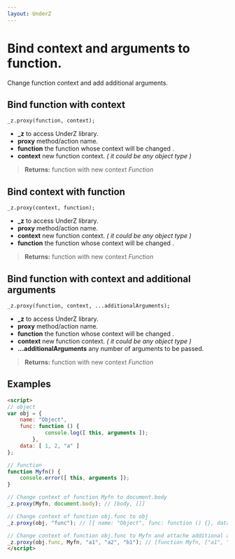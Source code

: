 ```yaml
---
layout: UnderZ
---
```

# Bind context and arguments to function.
Change function context and add additional arguments.


## Bind function with context
```
_z.proxy(function, context);
```

* **_z** to access UnderZ library.
* **proxy** method/action name.
* **function** the function whose context will be changed .
* **context** new function context. _( it could be any object type )_

> **Returns:** function with new context _Function_


## Bind context with function
```
_z.proxy(context, function);
```

* **_z** to access UnderZ library.
* **proxy** method/action name.
* **context** new function context. _( it could be any object type )_
* **function** the function whose context will be changed .

> **Returns:** function with new context _Function_


## Bind function with context and additional arguments
```
_z.proxy(function, context, ...additionalArguments);
```

* **_z** to access UnderZ library.
* **proxy** method/action name.
* **function** the function whose context will be changed .
* **context** new function context. _( it could be any object type )_
* **...additionalArguments** any number of arguments to be passed.

> **Returns:** function with new context _Function_


## Examples

```html
<script>
// object
var obj = {
	name: "Object",
	func: function () {
			console.log([ this, arguments ]);
		},
	data: [ 1, 2, "a" ]
};

// function
function Myfn() {
	console.error([ this, arguments ]);
}

// Change context of function Myfn to document.body
_z.proxy(Myfn, document.body); // [body, []]

// Change context of function obj.func to obj
_z.proxy(obj, "func"); // [{ name: "Object", func: function () {}, data: [ 1, 2, "a" ] }, []]

// Change context of function obj.func to Myfn and attache additional arguments to it
_z.proxy(obj.func, Myfn, "a1", "a2", "b1"); // [function Myfn, ["a1", "a2", "b1"]]
</script>

```
